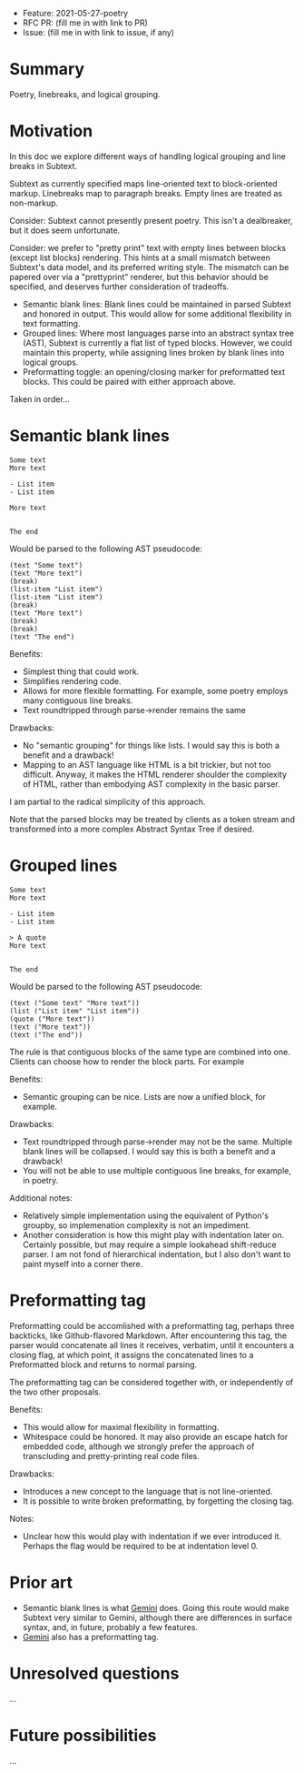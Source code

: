 - Feature: 2021-05-27-poetry
- RFC PR: (fill me in with link to PR)
- Issue: (fill me in with link to issue, if any)

# Summary

Poetry, linebreaks, and logical grouping.

# Motivation

In this doc we explore different ways of handling logical grouping and line breaks in Subtext.

Subtext as currently specified maps line-oriented text to block-oriented markup. Linebreaks map to paragraph breaks. Empty lines are treated as non-markup.

Consider: Subtext cannot presently present poetry. This isn't a dealbreaker, but it does seem unfortunate.

Consider: we prefer to "pretty print" text with empty lines between blocks (except list blocks) rendering. This hints at a small mismatch between Subtext's data model, and its preferred writing style. The mismatch can be papered over via a "prettyprint" renderer, but this behavior should be specified, and deserves further consideration of tradeoffs.

- Semantic blank lines: Blank lines could be maintained in parsed Subtext and honored in output. This would allow for some additional flexibility in text formatting.
- Grouped lines: Where most languages parse into an abstract syntax tree (AST), Subtext is currently a flat list of typed blocks. However, we could maintain this property, while assigning lines broken by blank lines into logical groups.
- Preformatting toggle: an opening/closing marker for preformatted text blocks. This could be paired with either approach above.

Taken in order...

# Semantic blank lines

```
Some text
More text

- List item
- List item

More text


The end
```

Would be parsed to the following AST pseudocode:

```
(text "Some text")
(text "More text")
(break)
(list-item "List item")
(list-item "List item")
(break)
(text "More text")
(break)
(break)
(text "The end")
```

Benefits:

- Simplest thing that could work.
- Simplifies rendering code.
- Allows for more flexible formatting. For example, some poetry employs many contiguous line breaks.
- Text roundtripped through parse->render remains the same

Drawbacks:

- No "semantic grouping" for things like lists. I would say this is both a benefit and a drawback!
- Mapping to an AST language like HTML is a bit trickier, but not too difficult. Anyway, it makes the HTML renderer shoulder the complexity of HTML, rather than embodying AST complexity in the basic parser.

I am partial to the radical simplicity of this approach.

Note that the parsed blocks may be treated by clients as a token stream and transformed into a more complex Abstract Syntax Tree if desired.


# Grouped lines

```
Some text
More text

- List item
- List item

> A quote
More text


The end
```

Would be parsed to the following AST pseudocode:

```
(text ("Some text" "More text"))
(list ("List item" "List item"))
(quote ("More text"))
(text ("More text"))
(text ("The end"))
```

The rule is that contiguous blocks of the same type are combined into one. Clients can choose how to render the block parts. For example

Benefits:

- Semantic grouping can be nice. Lists are now a unified block, for example.

Drawbacks:

- Text roundtripped through parse->render may not be the same. Multiple blank lines will be collapsed. I would say this is both a benefit and a drawback!
- You will not be able to use multiple contiguous line breaks, for example, in poetry.

Additional notes:

- Relatively simple implementation using the equivalent of Python's groupby, so implemenation complexity is not an impediment.
- Another consideration is how this might play with indentation later on. Certainly possible, but may require a simple lookahead shift-reduce parser. I am not fond of hierarchical indentation, but I also don't want to paint myself into a corner there.

# Preformatting tag

Preformatting could be accomlished with a preformatting tag, perhaps three backticks, like Github-flavored Markdown. After encountering this tag, the parser would concatenate all lines it receives, verbatim, until it encounters a closing flag, at which point, it assigns the concatenated lines to a Preformatted block and returns to normal parsing.

The preformatting tag can be considered together with, or independently of the two other proposals.

Benefits:

- This would allow for maximal flexibility in formatting.
- Whitespace could be honored. It may also provide an escape hatch for embedded code, although we strongly prefer the approach of transcluding and pretty-printing real code files.

Drawbacks:

- Introduces a new concept to the language that is not line-oriented.
- It is possible to write broken preformatting, by forgetting the closing tag.

Notes:

- Unclear how this would play with indentation if we ever introduced it. Perhaps the flag would be required to be at indentation level 0.


# Prior art

- Semantic blank lines is what [Gemini](https://gemini.circumlunar.space/docs/specification.gmi) does. Going this route would make Subtext very similar to Gemini, although there are differences in surface syntax, and, in future, probably a few features.
- [Gemini](https://gemini.circumlunar.space/docs/specification.gmi) also has a preformatting tag.


# Unresolved questions

...

# Future possibilities

...